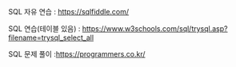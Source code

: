 SQL 자유 연습 : https://sqlfiddle.com/

SQL 연습(테이블 있음) : https://www.w3schools.com/sql/trysql.asp?filename=trysql_select_all

SQL 문제 풀이 :https://programmers.co.kr/
